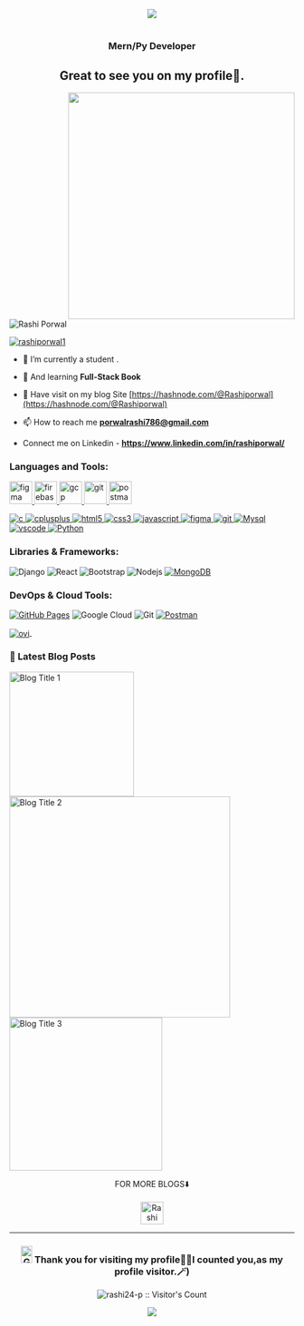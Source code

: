 <p align="center"><img src="https://capsule-render.vercel.app/api?type=waving&color=gradient&height=150"/></p>
<h1 align="center"></h1>
<h3 align="center">Mern/Py Developer</h3>
<h2 align="center">Great to see you on my profile🤗.</h2>
<img align="right" alt="" width="400" src="https://user-images.githubusercontent.com/89764162/216025420-8abe7bc6-0085-46a9-b5e8-27779e5f7a00.gif">
<p align="left"> <img src="https://komarev.com/ghpvc/?username=rashiporwal1&label=Profile%20views&color=0e75b6&style=flat" alt="Rashi Porwal" /> </p>
<p align="left"><a href="https://twitter.com/rashiporwal1" target="blank"><img src="https://img.shields.io/twitter/follow/rashiporwal1?logo=twitter&style=for-the-badge" alt="rashiporwal1" /></a></p>

- 🔭 I’m currently a student .

- 🌱 And learning **Full-Stack Book**

- 📝 Have visit on my blog Site [https://hashnode.com/@Rashiporwal](https://hashnode.com/@Rashiporwal)

- 📫 How to reach me **porwalrashi786@gmail.com**

-  Connect me on Linkedin - **https://www.linkedin.com/in/rashiporwal/**

<h3 align="left">Languages and Tools:</h3>
 <a href="https://www.figma.com/" target="_blank" rel="noreferrer"> <img src="https://www.vectorlogo.zone/logos/figma/figma-icon.svg" alt="figma" width="40" height="40"/> </a> <a href="https://firebase.google.com/" target="_blank" rel="noreferrer"> <img src="https://www.vectorlogo.zone/logos/firebase/firebase-icon.svg" alt="firebase" width="40" height="40"/> </a> <a href="https://cloud.google.com" target="_blank" rel="noreferrer"> <img src="https://www.vectorlogo.zone/logos/google_cloud/google_cloud-icon.svg" alt="gcp" width="40" height="40"/> </a> <a href="https://git-scm.com/" target="_blank" rel="noreferrer"> <img src="https://www.vectorlogo.zone/logos/git-scm/git-scm-icon.svg" alt="git" width="40" height="40"/> <a href="https://postman.com" target="_blank" rel="noreferrer"> <img src="https://www.vectorlogo.zone/logos/getpostman/getpostman-icon.svg" alt="postman" width="40" height="40"/> </a></p>
<p align="left"> <a href="https://www.cprogramming.com/" target="_blank"> <img src="https://img.shields.io/badge/C-00599C?style=flat&logo=c&logoColor=white" alt="c" /> </a> <a href="https://www.w3schools.com/cpp/" target="_blank"> <img src="https://img.shields.io/badge/C%2B%2B-00599C?style=flat&logo=c%2B%2B&logoColor=white" alt="cplusplus" /> </a> 
<a href="https://www.w3.org/html/" target="_blank"> <img src="https://img.shields.io/badge/HTML5-E34F26?style=flat&logo=html5&logoColor=white" alt="html5" /> </a><a href="https://www.w3schools.com/css/" target="_blank"> <img src="https://img.shields.io/badge/CSS3-1572B6?style=flat&logo=css3&logoColor=white" alt="css3"/> </a>
<a href="https://www.w3schools.com/js/" target="_blank"> <img src="https://img.shields.io/badge/JavaScript-323330?style=flat&logo=javascript&logoColor=F7DF1E" alt="javascript"/> </a>
 <a href="https://www.figma.com/" target="_blank"> <img src="https://img.shields.io/badge/Figma-F24E1E?style=flat&logo=figma&logoColor=white" alt="figma" /> </a> <a href="https://git-scm.com/" target="_blank"> <img src="https://img.shields.io/badge/GIT-E44C30?style=flat&logo=git&logoColor=white" alt="git" /> </a>  <a href="https://www.mysql.com/" target="_blank"> <img src="https://img.shields.io/badge/MySql-323330?style=flat&logo=mysql&logoColor=blue" alt="Mysql" /> </a> 
  <a href="" target="_blank"> <img src="https://img.shields.io/badge/Visual_Studio_Code-0078D4?style=flat&logo=visual%20studio%20code&logoColor=white" alt="vscode" /> </a> 
  <a href="" target="_blank"> <img src="https://img.shields.io/badge/Python-323330?style=flat&logo=python&logoColor=F7DF1E" alt="Python" /> </a> 
 </p>
 
 ### Libraries & Frameworks:
![Django](https://img.shields.io/badge/-django-%444ec96d?style=flat-square&logo=django)
![React](https://img.shields.io/badge/-React-black?style=flat-square&logo=react)
![Bootstrap](https://img.shields.io/badge/-Bootstrap-563D7C?style=flat-square&logo=bootstrap)
![Nodejs](https://img.shields.io/badge/-Nodejs-black?style=flat-square&logo=Node.js)
<a href="#"><img alt="MongoDB" src ="https://img.shields.io/badge/MongoDB-%234ea94b.svg?logo=mongodb&logoColor=white"></a>

### DevOps & Cloud Tools:

<a href="#"><img alt="GitHub Pages" src="https://img.shields.io/badge/GitHub%20Pages-%23327FC7.svg?logo=github&logoColor=white"></a>
![Google Cloud](https://img.shields.io/badge/Google%20Cloud-black?style=flat-square&logo=google-cloud)
![Git](https://img.shields.io/badge/-Git-black?style=flat-square&logo=git)
<a href="#"><img alt="Postman" src="https://img.shields.io/badge/Postman-FF6C37?logo=postman&logoColor=white"></a><p>
<a href="https://github.com/rashi24-p"><span>
 <img align="center" src="https://github-readme-stats.vercel.app/api/top-langs?username=rashi24-p&show_icons=true&locale=en&layout=compact&theme=chartreuse-dark" alt="ovi"/>
</span></a> </p>
<h3 align="left">📝 Latest Blog Posts</h3>
<p align="left">
  <a href="https://raship.hashnode.dev/as-a-junior-developerwhat-should-you-need-to-know#cl9srq35f01c4fwnvdcmy59ro">
    <img src="https://cdn.hashnode.com/res/hashnode/image/upload/v1666932488250/owhMLxwPj.png?auto=compress,format&format=webp" alt="Blog Title 1" width="220"/>
  </a>
  <a href="https://medium.com/@porwalrashi786/in-google-cloud-study-jam-my-experience-as-a-facilitator-42b5771e6ae0">
    <img src="https://miro.medium.com/v2/resize:fit:786/format:webp/1*puH6QvCGGmDyUf17jCHRwQ.gif" alt="Blog Title 2" width="390"/>
  </a>
  <a href="https://medium.com/@porwalrashi786/story-of-error-947526ddf023">
    <img src="https://miro.medium.com/v2/resize:fit:640/format:webp/1*8RqGMci0PgLlv3wV8vY6ug.jpeg" alt="Blog Title 3" width="270"/>
  </a>
</p>
<p align="center">
  FOR MORE BLOGS⬇️<br><br>
  <a href="https://hashnode.com/@Rashiporwal" target="blank">
    <img align="center" src="https://img.shields.io/badge/Hashnode-2962FF?style=for-the-badge&logo=hashnode&logoColor=white" alt="Rashi Porwal" height="40" />
  </a>
</p>
<hr>
<h3 align="center"><img src="https://media.giphy.com/media/bJ4TVNYNUympPgcpem/giphy.gif" width="20px" height="30px"  alt="Git"/>&nbsp;Thank you for visiting my profile👩‍🚀I counted you,as my profile visitor.🪄)</h3>

<p align="center"><img src="https://profile-counter.glitch.me/{rashi24-p}/count.svg" alt="rashi24-p :: Visitor's Count" /></p>


<p align="center">
  <img src="https://capsule-render.vercel.app/api?type=waving&color=gradient&height=57"/>
</p>

